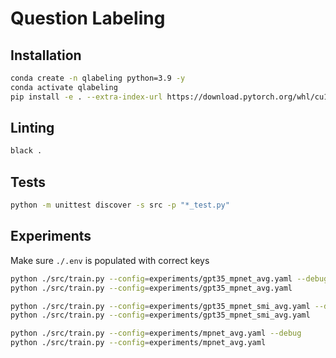 # Question Labeling

## Installation

```sh
conda create -n qlabeling python=3.9 -y
conda activate qlabeling
pip install -e . --extra-index-url https://download.pytorch.org/whl/cu118
```

## Linting

```sh
black .
```

## Tests

```sh
python -m unittest discover -s src -p "*_test.py"
```

## Experiments

Make sure `./.env` is populated with correct keys

```sh
python ./src/train.py --config=experiments/gpt35_mpnet_avg.yaml --debug
python ./src/train.py --config=experiments/gpt35_mpnet_avg.yaml

python ./src/train.py --config=experiments/gpt35_mpnet_smi_avg.yaml --debug
python ./src/train.py --config=experiments/gpt35_mpnet_smi_avg.yaml

python ./src/train.py --config=experiments/mpnet_avg.yaml --debug
python ./src/train.py --config=experiments/mpnet_avg.yaml
```
